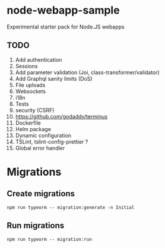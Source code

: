 # node-webapp-sample
Experimental starter pack for Node.JS webapps

## TODO
1. Add authentication
1. Sessions
1. Add parameter validation (Joi, class-transformer/validator)
1. Add Graphql sanity limits (DoS)
1. File uploads
1. Websockets
1. i18n
1. Tests
1. security (CSRF)
1. https://github.com/godaddy/terminus
1. Dockerfile
1. Helm package
1. Dynamic configuration
1. TSLint, tslint-config-prettier ?
1. Global error handler

# Migrations
## Create migrations

    npm run typeorm -- migration:generate -n Initial

## Run migrations

    npm run typeorm -- migration:run
